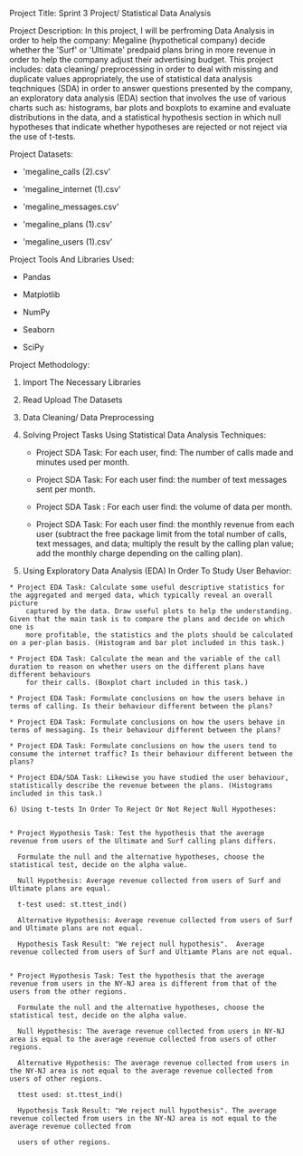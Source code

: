 Project Title: Sprint 3 Project/ Statistical Data Analysis 

Project Description: In this project, I will be perfroming Data Analysis in order to help the company: Megaline (hypothetical company)
decide whether the 'Surf' or 'Ultimate' predpaid plans bring in more revenue in order to help the company adjust their advertising budget.
This project includes: data cleaning/ preprocessing in order to deal with missing and duplicate values appropriately, the use of statistical
data analysis teqchniques (SDA) in order to answer questions presented by the company, an exploratory data analysis (EDA) section that
involves the use of various charts such as: histograms, bar plots and boxplots to examine and evaluate distributions in the data, and a statistical
hypothesis section in which null hypotheses that indicate whether hypotheses are rejected or not reject via the use of t-tests. 

Project Datasets:

* 'megaline_calls (2).csv'
  
* 'megaline_internet (1).csv'

* 'megaline_messages.csv'

* 'megaline_plans (1).csv'

* 'megaline_users (1).csv'

Project Tools And Libraries Used:

* Pandas

* Matplotlib

* NumPy

* Seaborn
  
* SciPy

Project Methodology: 
1) Import The Necessary Libraries

2) Read Upload The Datasets

3) Data Cleaning/ Data Preprocessing

4) Solving Project Tasks Using Statistical Data Analysis Techniques:
   
   * Project SDA Task: For each user, find: The number of calls made and minutes used per month.
     
   * Project SDA Task: For each user find: the number of text messages sent per month.
  
   * Project SDA Task : For each user find: the volume of data per month.
     
   * Project SDA Task: For each user find: the monthly revenue from each user (subtract the free package limit from the total number of calls,
     text messages, and data; multiply the result by the calling plan value; add the monthly charge depending on the calling plan).

  5) Using Exploratory Data Analysis (EDA) In Order To Study User Behavior:
      
    * Project EDA Task: Calculate some useful descriptive statistics for the aggregated and merged data, which typically reveal an overall picture
        captured by the data. Draw useful plots to help the understanding. Given that the main task is to compare the plans and decide on which one is
        more profitable, the statistics and the plots should be calculated on a per-plan basis. (Histogram and bar plot included in this task.)

    * Project EDA Task: Calculate the mean and the variable of the call duration to reason on whether users on the different plans have different behaviours
        for their calls. (Boxplot chart included in this task.)

    * Project EDA Task: Formulate conclusions on how the users behave in terms of calling. Is their behaviour different between the plans?

    * Project EDA Task: Formulate conclusions on how the users behave in terms of messaging. Is their behaviour different between the plans? 

    * Project EDA Task: Formulate conclusions on how the users tend to consume the internet traffic? Is their behaviour different between the plans? 

    * Project EDA/SDA Task: Likewise you have studied the user behaviour, statistically describe the revenue between the plans. (Histograms included in this task.) 

    6) Using t-tests In Order To Reject Or Not Reject Null Hypotheses: 


    * Project Hypothesis Task: Test the hypothesis that the average revenue from users of the Ultimate and Surf calling plans differs.
    
      Formulate the null and the alternative hypotheses, choose the statistical test, decide on the alpha value.
      
      Null Hypothesis: Average revenue collected from users of Surf and Ultimate plans are equal.

      t-test used: st.ttest_ind()
      
      Alternative Hypothesis: Average revenue collected from users of Surf and Ultimate plans are not equal.

      Hypothesis Task Result: "We reject null hypothesis".  Average revenue collected from users of Surf and Ultiamte Plans are not equal. 
      

    * Project Hypothesis Task: Test the hypothesis that the average revenue from users in the NY-NJ area is different from that of the users from the other regions.

      Formulate the null and the alternative hypotheses, choose the statistical test, decide on the alpha value.

      Null Hypothesis: The average revenue collected from users in NY-NJ area is equal to the average revenue collected from users of other regions.

      Alternative Hypothesis: The average revenue collected from users in the NY-NJ area is not equal to the average revenue collected from users of other regions.

      ttest used: st.ttest_ind() 

      Hypothesis Task Result: "We reject null hypothesis". The average revenue collected from users in the NY-NJ area is not equal to the average revenue collected from 
      
      users of other regions.
